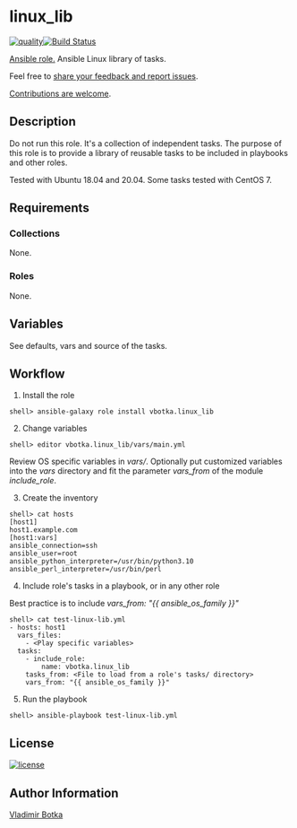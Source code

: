 # linux_lib

[![quality](https://img.shields.io/ansible/quality/27910)](https://galaxy.ansible.com/vbotka/linux_lib)[![Build Status](https://app.travis-ci.com/vbotka/ansible-linux-lib.svg?branch=master)](https://app.travis-ci.com/vbotka/ansible-linux-lib)

[Ansible role.](https://galaxy.ansible.com/vbotka/linux_lib/) Ansible Linux library of tasks.

Feel free to [share your feedback and report issues](https://github.com/vbotka/ansible-linux-lib/issues).

[Contributions are welcome](https://github.com/firstcontributions/first-contributions).


## Description

Do not run this role. It's a collection of independent tasks. The purpose of this role is to provide a library of reusable tasks to be included in playbooks and other roles.

Tested with Ubuntu 18.04 and 20.04. Some tasks tested with CentOS 7.


## Requirements

### Collections

None.

### Roles

None.


## Variables


See defaults, vars and source of the tasks.


## Workflow

1) Install the role

```
shell> ansible-galaxy role install vbotka.linux_lib
```

2) Change variables

```
shell> editor vbotka.linux_lib/vars/main.yml
```

Review OS specific variables in *vars/*. Optionally put customized variables into the *vars* directory and fit the parameter *vars_from* of the module *include_role*.

3) Create the inventory

```
shell> cat hosts
[host1]
host1.example.com
[host1:vars]
ansible_connection=ssh
ansible_user=root
ansible_python_interpreter=/usr/bin/python3.10
ansible_perl_interpreter=/usr/bin/perl
```

4) Include role's tasks in a playbook, or in any other role

Best practice is to include *vars_from: "{{ ansible_os_family }}"*

```
shell> cat test-linux-lib.yml
- hosts: host1
  vars_files:
    - <Play specific variables>
  tasks:
    - include_role:
        name: vbotka.linux_lib
	tasks_from: <File to load from a role's tasks/ directory>
	vars_from: "{{ ansible_os_family }}"
```

5) Run the playbook

```
shell> ansible-playbook test-linux-lib.yml
```

## License

[![license](https://img.shields.io/badge/license-BSD-red.svg)](https://www.freebsd.org/doc/en/articles/bsdl-gpl/article.html)


## Author Information

[Vladimir Botka](https://botka.info)
